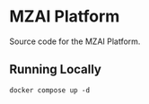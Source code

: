 # MZAI Platform

Source code for the MZAI Platform.

## Running Locally

```
docker compose up -d
```
